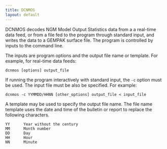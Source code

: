 ```yaml
---
title: DCNMOS
layout: default
---
```



DCNMOS decodes NGM Model Output Statistics data from a a real-time 
data feed, or from a file fed to the program through standard input, 
and writes the data to a GEMPAK surface file.  The program is 
controlled by inputs to the command line.

The inputs are program options and the output file name or template.
For example, for real-time data feeds:

	dcnmos [options] output_file

If running the program interactively with standard input, the `-c`
option must be used.  The input file must be also be specified.
For example:

	dcnmos -c YYMMDD/HHNN [other_options] output_file < input_file

A template may be used to specify the output file name.  The file
name template uses the date and time of the bulletin or report
to replace the following characters.

	YY		Year without the century
	MM		Month number
	DD		Day
	HH		Hour
	NN		Minute


